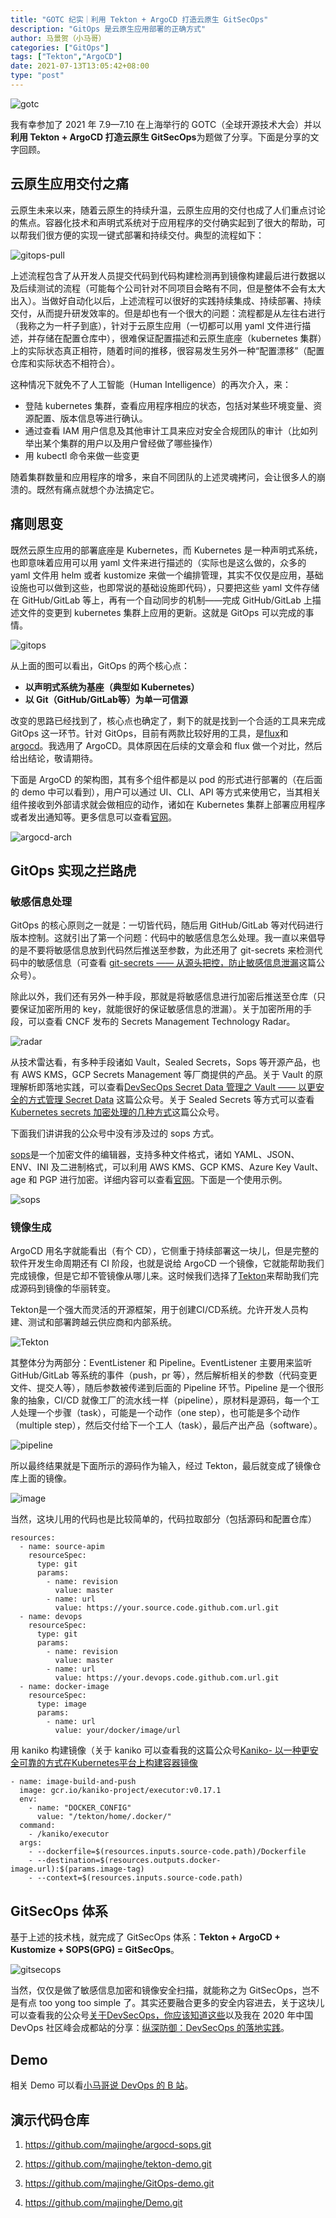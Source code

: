 ```yaml
---
title: "GOTC 纪实｜利用 Tekton + ArgoCD 打造云原生 GitSecOps"
description: "GitOps 是云原生应用部署的正确方式"
author: 马景贺（小马哥）
categories: ["GitOps"]
tags: ["Tekton","ArgoCD"]
date: 2021-07-13T13:05:42+08:00
type: "post"
---
```


![gotc](images/gotc-ospo.jpg)

我有幸参加了 2021 年 7.9—7.10 在上海举行的 GOTC（全球开源技术大会）并以**利用 Tekton + ArgoCD 打造云原生 GitSecOps**为题做了分享。下面是分享的文字回顾。

## 云原生应用交付之痛

云原生未来以来，随着云原生的持续升温，云原生应用的交付也成了人们重点讨论的焦点。容器化技术和声明式系统对于应用程序的交付确实起到了很大的帮助，可以帮我们很方便的实现一键式部署和持续交付。典型的流程如下：

![gitops-pull](images/gitops-pull.png)

上述流程包含了从开发人员提交代码到代码构建检测再到镜像构建最后进行数据以及后续测试的流程（可能每个公司针对不同项目会略有不同，但是整体不会有太大出入）。当做好自动化以后，上述流程可以很好的实践持续集成、持续部署、持续交付，从而提升研发效率的。但是却也有一个很大的问题：流程都是从左往右进行（我称之为一杆子到底），针对于云原生应用（一切都可以用 yaml 文件进行描述，并存储在配置仓库中），很难保证配置描述和云原生底座（kubernetes 集群）上的实际状态真正相符，随着时间的推移，很容易发生另外一种“配置漂移”（配置仓库和实际状态不相符合）。

这种情况下就免不了人工智能（Human Intelligence）的再次介入，来：

* 登陆 kubernetes 集群，查看应用程序相应的状态，包括对某些环境变量、资源配置、版本信息等进行确认。
* 通过查看 IAM 用户信息及其他审计工具来应对安全合规团队的审计（比如列举出某个集群的用户以及用户曾经做了哪些操作）
* 用 kubectl 命令来做一些变更

随着集群数量和应用程序的增多，来自不同团队的上述灵魂拷问，会让很多人的崩溃的。既然有痛点就想个办法搞定它。


## 痛则思变

既然云原生应用的部署底座是 Kubernetes，而 Kubernetes 是一种声明式系统，也即意味着应用可以用 yaml 文件来进行描述的（实际也是这么做的，众多的 yaml 文件用 helm 或者 kustomize 来做一个编排管理，其实不仅仅是应用，基础设施也可以做到这些，也即常说的基础设施即代码），只要把这些 yaml 文件存储在 GitHub/GitLab 等上，再有一个自动同步的机制——完成 GitHub/GitLab 上描述文件的变更到 kubernetes 集群上应用的更新。这就是 GitOps 可以完成的事情。

![gitops](images/gitops-123.png)

从上面的图可以看出，GitOps 的两个核心点：


* **以声明式系统为基座（典型如 Kubernetes）**
* **以 Git（GitHub/GitLab等）为单一可信源**

改变的思路已经找到了，核心点也确定了，剩下的就是找到一个合适的工具来完成 GitOps 这一环节。针对 GitOps，目前有两款比较好用的工具，是[flux](https://github.com/fluxcd/flux2)和[argocd](https://github.com/argoproj/argo-cd/)。我选用了 ArgoCD。具体原因在后续的文章会和 flux 做一个对比，然后给出结论，敬请期待。

下面是 ArgoCD 的架构图，其有多个组件都是以 pod 的形式进行部署的（在后面的 demo 中可以看到），用户可以通过 UI、CLI、API 等方式来使用它，当其相关组件接收到外部请求就会做相应的动作，诸如在 Kubernetes 集群上部署应用程序或者发出通知等。更多信息可以查看[官网](https://github.com/argoproj/argo-cd/)。

![argocd-arch](images/argocd_architecture.png)

## GitOps 实现之拦路虎

### 敏感信息处理

GitOps 的核心原则之一就是：一切皆代码，随后用 GitHub/GitLab 等对代码进行版本控制。这就引出了第一个问题：代码中的敏感信息怎么处理。我一直以来倡导的是不要将敏感信息放到代码然后推送至参数，为此还用了 git-secrets 来检测代码中的敏感信息（可查看 [git-secrets —— 从源头把控，防止敏感信息泄漏](https://mp.weixin.qq.com/s?__biz=Mzg3NjIzODc5NA==&mid=2247483812&idx=1&sn=bf827f939e383670b1ac7f12f9310fd4&chksm=cf340301f8438a1750ebbf572c9faee51fae12ea297474b89e854f90bce3431be2faf28f2689&mpshare=1&scene=1&srcid=0713Jpos7rw22iYn2SdcJlyU&sharer_sharetime=1626161942979&sharer_shareid=69a671b032908bc53da173d06860fd16&exportkey=ASViVFsA0mXvjNXU%2B02vlGg%3D&pass_ticket=nOCryZHOHqGg7fssbtg2s8S0Kn46FvoTLDmByUzgsdz7XJ3Q4bG%2BLVx2KTxmGEM7&wx_header=0#rd)这篇公众号）。

除此以外，我们还有另外一种手段，那就是将敏感信息进行加密后推送至仓库（只要保证加密所用的 key，就能很好的保证敏感信息的泄漏）。关于加密所用的手段，可以查看 CNCF 发布的 Secrets Management Technology Radar。

![radar](images/2021-02-secrets-management.png)

从技术雷达看，有多种手段诸如 Vault，Sealed Secrets，Sops 等开源产品，也有 AWS KMS，GCP Secrets Management 等厂商提供的产品。关于 Vault 的原理解析即落地实践，可以查看[DevSecOps Secret Data 管理之 Vault —— 以更安全的方式管理 Secret Data](https://mp.weixin.qq.com/s?__biz=Mzg3NjIzODc5NA==&mid=2247483804&idx=1&sn=92fe066f18f3af1eca9e724f77297b27&chksm=cf340339f8438a2fb87eb46e6ba4ea42f472311862b5e10330e23215320fcba6ebbb658627ed&mpshare=1&scene=1&srcid=0713s3vuifpec5CoOIxUrEk2&sharer_sharetime=1626161960234&sharer_shareid=69a671b032908bc53da173d06860fd16&exportkey=ASUtmuKT9kXifv0B3hA3EPg%3D&pass_ticket=nOCryZHOHqGg7fssbtg2s8S0Kn46FvoTLDmByUzgsdz7XJ3Q4bG%2BLVx2KTxmGEM7&wx_header=0#rd) 这篇公众号。关于 Sealed Secrets 等方式可以查看 [Kubernetes secrets 加密处理的几种方式](https://mp.weixin.qq.com/s?__biz=Mzg3NjIzODc5NA==&mid=2247484040&idx=1&sn=27198636bbe7a40308bcf3c9a876c4b4&chksm=cf34002df843893b4011a06afc74d57dd94b8f736428a662c1ad1a0984d7e7d81d64ab335e55&mpshare=1&scene=1&srcid=0713RvdyGqQlUG0CofT4Vl6i&sharer_sharetime=1626162044969&sharer_shareid=69a671b032908bc53da173d06860fd16&exportkey=AeGrg566FqPpvTZr1AgbfVE%3D&pass_ticket=nOCryZHOHqGg7fssbtg2s8S0Kn46FvoTLDmByUzgsdz7XJ3Q4bG%2BLVx2KTxmGEM7&wx_header=0#rd)这篇公众号。

下面我们讲讲我的公众号中没有涉及过的 sops 方式。

[sops](https://github.com/mozilla/sops)是一个加密文件的编辑器，支持多种文件格式，诸如 YAML、JSON、ENV、INI 及二进制格式，可以利用 AWS KMS、GCP KMS、Azure Key Vault、age 和 PGP 进行加密。详细内容可以查看[官网](https://github.com/mozilla/sops)。下面是一个使用示例。

![sops](images/gotc.gif)

### 镜像生成

ArgoCD 用名字就能看出（有个 CD），它侧重于持续部署这一块儿，但是完整的软件开发生命周期还有 CI 阶段，也就是说给 ArgoCD 一个镜像，它就能帮助我们完成镜像，但是它却不管镜像从哪儿来。这时候我们选择了[Tekton](https://github.com/tektoncd)来帮助我们完成源码到镜像的华丽转变。

Tekton是一个强大而灵活的开源框架，用于创建CI/CD系统。允许开发人员构建、测试和部署跨越云供应商和内部系统。

![Tekton](images/tekton.png)

其整体分为两部分：EventListener 和 Pipeline。EventListener 主要用来监听 GitHub/GitLab 等系统的事件（push，pr 等），然后解析相关的参数（代码变更文件、提交人等），随后参数被传递到后面的 Pipeline 环节。Pipeline 是一个很形象的抽象，CI/CD 就像工厂的流水线一样（pipeline），原材料是源码，每一个工人处理一个步骤（task），可能是一个动作（one step），也可能是多个动作（multiple step），然后交付给下一个工人（task），最后产出产品（software）。

![pipeline](images/tekton-pipeline.png)


所以最终结果就是下面所示的源码作为输入，经过 Tekton，最后就变成了镜像仓库上面的镜像。

![image](images/tekton-image.png)

当然，这块儿用的代码也是比较简单的，代码拉取部分（包括源码和配置仓库）
```
resources:
  - name: source-apim
    resourceSpec:
      type: git
      params:
        - name: revision
          value: master
        - name: url
          value: https://your.source.code.github.com.url.git
  - name: devops
    resourceSpec:
      type: git
      params:
        - name: revision
          value: master
        - name: url
          value: https://your.devops.code.github.com.url.git
  - name: docker-image
    resourceSpec:
      type: image
      params:
        - name: url
          value: your/docker/image/url
```
用 kaniko 构建镜像（关于 kaniko 可以查看我的这篇公众号[Kaniko- 以一种更安全可靠的方式在Kubernetes平台上构建容器镜像](https://mp.weixin.qq.com/s?__biz=Mzg3NjIzODc5NA==&mid=2247483792&idx=1&sn=a9d2ae04e0f96a3e86f0e9be65278763&chksm=cf340335f8438a23ffa7f183a30e633ffe15ebaad6f0482fa5b627c228e77c174942125605a2&mpshare=1&scene=1&srcid=0713pDTuYlPH1sXIGvcebij7&sharer_sharetime=1626166995430&sharer_shareid=69a671b032908bc53da173d06860fd16&exportkey=AQCFIg6XTyk2BcZT29%2FqymE%3D&pass_ticket=vEuGJ1hGcsAzq45rGm4upuf8tS9robfkQEzT56LdzyJFlZ8OjK1etYyHnl5c7LZJ&wx_header=0#rd)
```
- name: image-build-and-push
  image: gcr.io/kaniko-project/executor:v0.17.1
  env:
    - name: "DOCKER_CONFIG"
      value: "/tekton/home/.docker/"
  command:
    - /kaniko/executor
  args:
    - --dockerfile=$(resources.inputs.source-code.path)/Dockerfile
    - --destination=$(resources.outputs.docker-image.url):$(params.image-tag)
    - --context=$(resources.inputs.source-code.path)
```

## GitSecOps 体系

基于上述的技术栈，就完成了 GitSecOps 体系：**Tekton + ArgoCD + Kustomize + SOPS(GPG) = GitSecOps**。

![gitsecops](images/gitsecops.png)

当然，仅仅是做了敏感信息加密和镜像安全扫描，就能称之为 GitSecOps，岂不是有点 too yong too simple 了。其实还要融合更多的安全内容进去，关于这块儿可以查看我的公众号[关于DevSecOps，你应该知道这些](https://mp.weixin.qq.com/s?__biz=MzIzMTQ0NDE2NQ==&mid=2247483959&idx=1&sn=b96bfe79fe8a1da72e477c56a8f61bdd&chksm=e8a5599ddfd2d08baf90e5da7955044213acb87893fd6a02e1af5774be18b0da9103e62df858&mpshare=1&scene=1&srcid=0713pGB8kTeiOzi9u1X8pGOB&sharer_sharetime=1626167790129&sharer_shareid=69a671b032908bc53da173d06860fd16&exportkey=AVCRQtogr2aJq21gylLlhDM%3D&pass_ticket=vEuGJ1hGcsAzq45rGm4upuf8tS9robfkQEzT56LdzyJFlZ8OjK1etYyHnl5c7LZJ&wx_header=0#rd)以及我在 2020 年中国 DevOps 社区峰会成都站的分享：[纵深防御：DevSecOps 的落地实践](https://www.bilibili.com/video/BV1Ya411F7iW?from=search&seid=4292643220169196885)。

## Demo

相关 Demo 可以看[小马哥说 DevOps 的 B 站](https://www.bilibili.com/video/BV1cq4y1W7PZ)。

## 演示代码仓库

1. https://github.com/majinghe/argocd-sops.git

2. https://github.com/majinghe/tekton-demo.git

3. https://github.com/majinghe/GitOps-demo.git

4. https://github.com/majinghe/Demo.git

